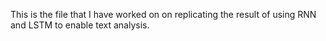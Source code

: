 This is the file that I have worked on on replicating the result of using RNN and LSTM to enable text analysis. 
